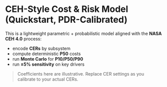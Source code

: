 # CEH-Style Cost & Risk Model (Quickstart, PDR-Calibrated)

This is a lightweight parametric + probabilistic model aligned with the **NASA CEH 4.0** process:
- encode **CERs** by subsystem
- compute deterministic **P50** costs
- run **Monte Carlo** for **P10/P50/P90**
- run **±5% sensitivity** on key drivers

> Coefficients here are illustrative. Replace CER settings as you calibrate to your actual CERs.
